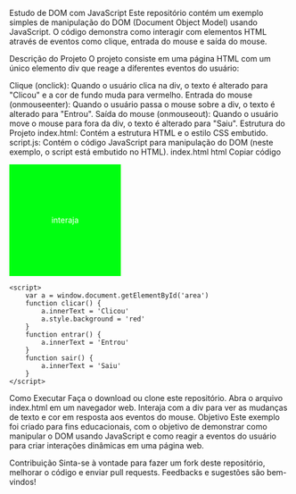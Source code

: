 Estudo de DOM com JavaScript
Este repositório contém um exemplo simples de manipulação do DOM (Document Object Model) usando JavaScript. O código demonstra como interagir com elementos HTML através de eventos como clique, entrada do mouse e saída do mouse.

Descrição do Projeto
O projeto consiste em uma página HTML com um único elemento div que reage a diferentes eventos do usuário:

Clique (onclick): Quando o usuário clica na div, o texto é alterado para "Clicou" e a cor de fundo muda para vermelho.
Entrada do mouse (onmouseenter): Quando o usuário passa o mouse sobre a div, o texto é alterado para "Entrou".
Saída do mouse (onmouseout): Quando o usuário move o mouse para fora da div, o texto é alterado para "Saiu".
Estrutura do Projeto
index.html: Contém a estrutura HTML e o estilo CSS embutido.
script.js: Contém o código JavaScript para manipulação do DOM (neste exemplo, o script está embutido no HTML).
index.html
html
Copiar código
<!DOCTYPE html>
<html lang="pt-br">
<head>
    <meta charset="UTF-8">
    <meta name="viewport" content="width=device-width, initial-scale=1.0">
    <title>DOM</title>
    <style>
        div#area {
            font: arial;
            background-color: rgb(0, 255, 17);
            color: white;
            width: 200px;
            height: 200px;
            line-height: 200px;
            text-align: center;
        }
    </style>
</head>
<body>
    <div id="area" onclick="clicar()" onmouseenter="entrar()" onmouseout="sair()">
        interaja
    </div>

    <script>
        var a = window.document.getElementById('area')
        function clicar() {
            a.innerText = 'Clicou'
            a.style.background = 'red'
        }
        function entrar() {
            a.innerText = 'Entrou'
        }
        function sair() {
            a.innerText = 'Saiu'
        }
    </script>
</body>
</html>
Como Executar
Faça o download ou clone este repositório.
Abra o arquivo index.html em um navegador web.
Interaja com a div para ver as mudanças de texto e cor em resposta aos eventos do mouse.
Objetivo
Este exemplo foi criado para fins educacionais, com o objetivo de demonstrar como manipular o DOM usando JavaScript e como reagir a eventos do usuário para criar interações dinâmicas em uma página web.

Contribuição
Sinta-se à vontade para fazer um fork deste repositório, melhorar o código e enviar pull requests. Feedbacks e sugestões são bem-vindos!


